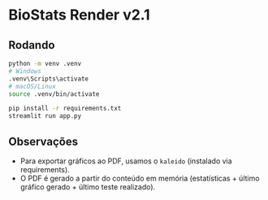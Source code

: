 # BioStats Render v2.1

## Rodando
```bash
python -m venv .venv
# Windows
.venv\Scripts\activate
# macOS/Linux
source .venv/bin/activate

pip install -r requirements.txt
streamlit run app.py
```

## Observações
- Para exportar gráficos ao PDF, usamos o `kaleido` (instalado via requirements).
- O PDF é gerado a partir do conteúdo em memória (estatísticas + último gráfico gerado + último teste realizado).